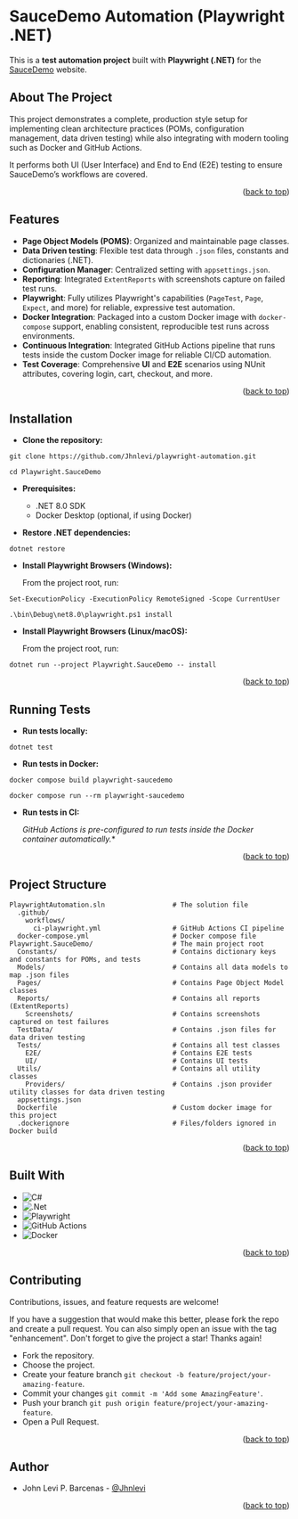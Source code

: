 ﻿<a id="top-read"></a>
# SauceDemo Automation (Playwright .NET) 

This is a **test automation project** built with **Playwright (.NET)** for the [SauceDemo](https://www.saucedemo.com/) website.

## About The Project

This project demonstrates a complete, production style setup for implementing clean architecture practices (POMs, configuration management, data driven testing) while also integrating with modern tooling such as Docker and GitHub Actions.

It performs both UI (User Interface) and End to End (E2E) testing to ensure SauceDemo’s workflows are covered.

<p align="right">(<a href="#top-read">back to top</a>)</p>

## Features

- **Page Object Models (POMS)**: Organized and maintainable page classes.
- **Data Driven testing**: Flexible test data through `.json` files, constants and dictionaries (.NET).
- **Configuration Manager**: Centralized setting with `appsettings.json`.
- **Reporting**: Integrated `ExtentReports` with screenshots capture on failed test runs.
- **Playwright**: Fully utilizes Playwright's capabilities (`PageTest`, `Page`, `Expect`, and more) for reliable, expressive test automation.
- **Docker Integration**: Packaged into a custom Docker image with `docker-compose` support, enabling consistent, reproducible test runs across environments.
- **Continuous Integration**: Integrated GitHub Actions pipeline that runs tests inside the custom Docker image for reliable CI/CD automation.  
- **Test Coverage**: Comprehensive **UI** and **E2E** scenarios using NUnit attributes, covering login, cart, checkout, and more.

<p align="right">(<a href="#top-read">back to top</a>)</p>

## Installation

- **Clone the repository:**

```
git clone https://github.com/Jhnlevi/playwright-automation.git

cd Playwright.SauceDemo
```

- **Prerequisites:**
  - .NET 8.0 SDK
  - Docker Desktop (optional, if using Docker)

- **Restore .NET dependencies:**

```
dotnet restore
```

- **Install Playwright Browsers (Windows):**

  From the project root, run:
```
Set-ExecutionPolicy -ExecutionPolicy RemoteSigned -Scope CurrentUser

.\bin\Debug\net8.0\playwright.ps1 install
```

- **Install Playwright Browsers (Linux/macOS):**

  From the project root, run:
```
dotnet run --project Playwright.SauceDemo -- install
```

<p align="right">(<a href="#top-read">back to top</a>)</p>

## Running Tests

- **Run tests locally:**

```
dotnet test
```

- **Run tests in Docker:**

```
docker compose build playwright-saucedemo

docker compose run --rm playwright-saucedemo
```

- **Run tests in CI:**

  *GitHub Actions is pre-configured to run tests inside the Docker container automatically.**

<p align="right">(<a href="#top-read">back to top</a>)</p>

## Project Structure

```
PlaywrightAutomation.sln                 # The solution file
  .github/
    workflows/
      ci-playwright.yml                  # GitHub Actions CI pipeline
  docker-compose.yml                     # Docker compose file 
Playwright.SauceDemo/                    # The main project root
  Constants/                             # Contains dictionary keys and constants for POMs, and tests
  Models/                                # Contains all data models to map .json files
  Pages/                                 # Contains Page Object Model classes
  Reports/                               # Contains all reports (ExtentReports)
    Screenshots/                         # Contains screenshots captured on test failures
  TestData/                              # Contains .json files for data driven testing
  Tests/                                 # Contains all test classes
    E2E/                                 # Contains E2E tests
    UI/                                  # Contains UI tests
  Utils/                                 # Contains all utility classes
    Providers/                           # Contains .json provider utility classes for data driven testing
  appsettings.json 
  Dockerfile                             # Custom docker image for this project
  .dockerignore                          # Files/folders ignored in Docker build
```

<p align="right">(<a href="#top-read">back to top</a>)</p>

## Built With

- ![C#](https://img.shields.io/badge/c%23-%23239120.svg?style=for-the-badge&logo=csharp&logoColor=white)
- ![.Net](https://img.shields.io/badge/.NET-5C2D91?style=for-the-badge&logo=.net&logoColor=white)
- ![Playwright](https://img.shields.io/badge/-playwright-%232EAD33?style=for-the-badge&logo=playwright&logoColor=white)
- ![GitHub Actions](https://img.shields.io/badge/github%20actions-%232671E5.svg?style=for-the-badge&logo=githubactions&logoColor=white)
- ![Docker](https://img.shields.io/badge/docker-%230db7ed.svg?style=for-the-badge&logo=docker&logoColor=white)

<p align="right">(<a href="#top-read">back to top</a>)</p>

## Contributing

Contributions, issues, and feature requests are welcome!  

If you have a suggestion that would make this better, please fork the repo and create a pull request. You can also simply open an issue with the tag "enhancement". Don't forget to give the project a star! Thanks again!

- Fork the repository.
- Choose the project.
- Create your feature branch `git checkout -b feature/project/your-amazing-feature`.
- Commit your changes `git commit -m 'Add some AmazingFeature'`.
- Push your branch `git push origin feature/project/your-amazing-feature`.
- Open a Pull Request.

<p align="right">(<a href="#top-read">back to top</a>)</p>

## Author

- John Levi P. Barcenas - [@Jhnlevi](https://github.com/Jhnlevi)

<p align="right">(<a href="#top-read">back to top</a>)</p>